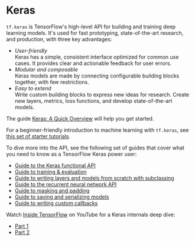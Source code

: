 # Keras

`tf.keras` is TensorFlow's high-level API for building and training deep
learning models. It's used for fast prototyping, state-of-the-art research,
and production, with three key advantages:

-   *User-friendly*<br> Keras has a simple, consistent interface optimized for
    common use cases. It provides clear and actionable feedback for user errors.
-   *Modular and composable*<br> Keras models are made by connecting
    configurable building blocks together, with few restrictions.
-   *Easy to extend*<br> Write custom building blocks to express new ideas for
    research. Create new layers, metrics, loss functions, and develop
    state-of-the-art models.

The guide [Keras: A Quick Overview](./overview.ipynb) will help you get started.

For a beginner-friendly introduction to machine learning with `tf.keras`,
see [this set of starter tutorials](https://www.tensorflow.org/tutorials/keras).

To dive more into the API, see the following set of guides that cover what you
need to know as a TensorFlow Keras power user:

-   [Guide to the Keras functional API](./functional.ipynb)
-   [Guide to training & evaluation](./training_and_evaluation.ipynb)
-   [Guide to writing layers and models from scratch with subclassing](./custom_layers_and_models.ipynb)
-   [Guide to the recurrent neural network API](./rnn.ipynb)
-   [Guide to masking and padding](./masking_and_padding.ipynb)
-   [Guide to saving and serializing models](./saving_and_serializing.ipynb)
-   [Guide to writing custom callbacks](./custom_callback.ipynb)

Watch [Inside TensorFlow](https://www.youtube.com/playlist?list=PLQY2H8rRoyvzIuB8rZXs7pfyjiSUs8Vza)
on YouTube for a Keras internals deep dive:

- [Part 1](https://youtu.be/UYRBHFAvLSs)
- [Part 2](https://youtu.be/uhzGTijaw8A)
